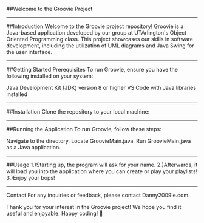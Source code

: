 ##Welcome to the Groovie Project

---

##Introduction
Welcome to the Groovie project repository! 
Groovie is a Java-based application developed by our group at UTArlington's Object Oriented Programming class. 
This project showcases our skills in software development, including the utilization of UML diagrams and Java Swing for the user interface.

---

##Getting Started
Prerequisites
To run Groovie, ensure you have the following installed on your system:

Java Development Kit (JDK) version 8 or higher
VS Code with Java libraries installed

---

##Installation
Clone the repository to your local machine:

---

##Running the Application
To run Groovie, follow these steps:

Navigate to the directory.
Locate GroovieMain.java.
Run GroovieMain.java as a Java application.

---

##Usage
1.)Starting up, the program will ask for your name.
2.)Afterwards, it will load you into the application where you can create or play your playlists!
3.)Enjoy your bops!

---

Contact
For any inquiries or feedback, please contact Danny2009le.com.

Thank you for your interest in the Groovie project! We hope you find it useful and enjoyable. Happy coding! 🚀
